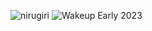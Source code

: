 ![nirugiri](https://img.shields.io/static/v1?label=nirugiri&message=1296315&color=ff69b4)
![Wakeup Early 2023](https://img.shields.io/badge/Wakeup_Early_2023-11/13-blue)
